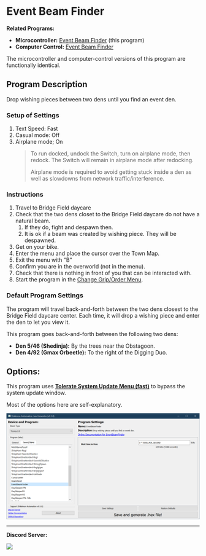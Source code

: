 # Event Beam Finder

**Related Programs:**
- **Microcontroller:** [Event Beam Finder](https://github.com/PokemonAutomation/Microcontroller/blob/master/Wiki/Programs/PokemonSwSh/EventBeamFinder.md) (this program)
- **Computer Control:** [Event Beam Finder](https://github.com/PokemonAutomation/ComputerControl/blob/master/Wiki/Programs/PokemonSwSh/EventBeamFinder.md)

The microcontroller and computer-control versions of this program are functionally identical.


## Program Description

Drop wishing pieces between two dens until you find an event den.

### Setup of Settings

1. Text Speed: Fast
2. Casual mode: Off
3. Airplane mode; On
   > To run docked, undock the Switch, turn on airplane mode, then redock. The Switch will remain in airplane mode after redocking.
   > 
   > Airplane mode is required to avoid getting stuck inside a den as well as slowdowns from network traffic/interference.

### Instructions

1. Travel to Bridge Field daycare
2. Check that the two dens closet to the Bridge Field daycare do not have a natural beam.
   1. If they do, fight and despawn then.
   2. It is ok if a beam was created by wishing piece. They will be despawned.
3. Get on your bike.
4. Enter the menu and place the cursor over the Town Map.
5. Exit the menu with "B"
6. Confirm you are in the overworld (not in the menu).
7. Check that there is nothing in front of you that can be interacted with.
8. Start the program in the [Change Grip/Order Menu](/Wiki/Programs/NintendoSwitch/ChangeGripOrderMenu.md).

### Default Program Settings

The program will travel back-and-forth between the two dens closest to the Bridge Field daycare center. Each time, it will drop a wishing piece and enter the den to let you view it.

This program goes back-and-forth between the following two dens:
- **Den 5/46 (Shedinja):** By the trees near the Obstagoon.
- **Den 4/92 (Gmax Orbeetle):** To the right of the Digging Duo.


## Options:

This program uses [**Tolerate System Update Menu (fast)**](/Wiki/Programs/NintendoSwitch/FrameworkSettings.md#tolerate-system-update-menu-fast) to bypass the system update window.

Most of the options here are self-explanatory.

<img src="images/EventBeamFinder-Settings.png">


<hr>

**Discord Server:** 

[<img src="https://canary.discordapp.com/api/guilds/695809740428673034/widget.png?style=banner2">](https://discord.gg/cQ4gWxN)

